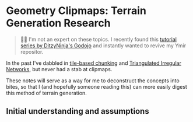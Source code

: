 # Geometry Clipmaps: Terrain Generation Research

> 🙋🏼 I'm not an expert on these topics. I recently found this [tutorial series by DitzyNinja's Godojo](https://www.youtube.com/watch?v=Hgv9iAdazKg) and instantly wanted to revive my Ymir repositor.

In the past I've dabbled in [tile-based chunking](https://www.youtube.com/watch?v=wbpMiKiSKm8&list=PLFt_AvWsXl0eBW2EiBtl_sxmDtSgZBxB3) and [Triangulated Irregular Networks](https://observablehq.com/@mourner/martin-real-time-rtin-terrain-mesh), but never had a stab at clipmaps. 

These notes will serve as a way for me to deconstruct the concepts into bites, so that I (and hopefully someone reading this) can more easily digest this method of terrain generation.

## Initial understanding and assumptions

